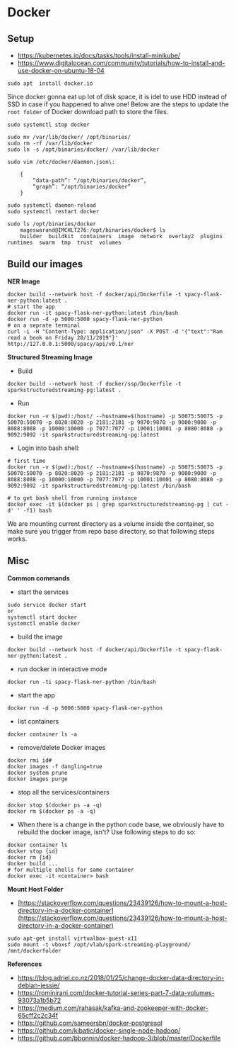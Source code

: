 # Docker

## Setup

- https://kubernetes.io/docs/tasks/tools/install-minikube/
- https://www.digitalocean.com/community/tutorials/how-to-install-and-use-docker-on-ubuntu-18-04

```
sudo apt  install docker.io
```


Since docker gonna eat up lot of disk space, it is idel to use HDD instead of SSD in case if you happened to ahve one! 
Below are the steps to update the `root folder` of Docker download path to store the files.

```
sudo systemctl stop docker

sudo mv /var/lib/docker/ /opt/binaries/
sudo rm -rf /var/lib/docker
sudo ln -s /opt/binaries/docker/ /var/lib/docker

sudo vim /etc/docker/daemon.json\:

    {
        “data-path”: “/opt/binaries/docker”,
        “graph”: “/opt/binaries/docker”
    } 

sudo systemctl daemon-reload
sudo systemctl restart docker

sudo ls /opt/binaries/docker
    mageswarand@IMCHLT276:/opt/binaries/docker$ ls
    builder  buildkit  containers  image  network  overlay2  plugins  runtimes  swarm  tmp  trust  volumes

```


## Build our images

**NER Image**

```
docker build --network host -f docker/api/Dockerfile -t spacy-flask-ner-python:latest .
# start the app
docker run -it spacy-flask-ner-python:latest /bin/bash
docker run -d -p 5000:5000 spacy-flask-ner-python
# on a seprate terminal
curl -i -H "Content-Type: application/json" -X POST -d '{"text":"Ram read a book on Friday 20/11/2019"}' http://127.0.0.1:5000/spacy/api/v0.1/ner
```

**Structured Streaming Image**

- Build
```
docker build --network host -f docker/ssp/Dockerfile -t sparkstructuredstreaming-pg:latest .
```

- Run
```
docker run -v $(pwd):/host/ --hostname=$(hostname) -p 50075:50075 -p 50070:50070 -p 8020:8020 -p 2181:2181 -p 9870:9870 -p 9000:9000 -p 8088:8088 -p 10000:10000 -p 7077:7077 -p 10001:10001 -p 8080:8080 -p 9092:9092 -it sparkstructuredstreaming-pg:latest
```

- Login into bash shell:
```
# first time
docker run -v $(pwd):/host/ --hostname=$(hostname) -p 50075:50075 -p 50070:50070 -p 8020:8020 -p 2181:2181 -p 9870:9870 -p 9000:9000 -p 8088:8088 -p 10000:10000 -p 7077:7077 -p 10001:10001 -p 8080:8080 -p 9092:9092 -it sparkstructuredstreaming-pg:latest /bin/bash

# to get bash shell from running instance
docker exec -it $(docker ps | grep sparkstructuredstreaming-pg | cut -d' ' -f1) bash
```

We are mounting current directory as a volume inside the container, so make sure you trigger from repo base directory,
so that following steps works.

## Misc 

**Common commands**

- start the services
```
sudo service docker start
or 
systemctl start docker
systemctl enable docker
```

- build the image
```
docker build --network host -f docker/api/Dockerfile -t spacy-flask-ner-python:latest .
```

- run docker in interactive mode
```
docker run -ti spacy-flask-ner-python /bin/bash
```

- start the app
```
docker run -d -p 5000:5000 spacy-flask-ner-python
```

- list containers
```
docker container ls -a
```

- remove/delete Docker images
```
docker rmi id#
docker images -f dangling=true
docker system prune
docker images purge
```

- stop all the services/containers
```
docker stop $(docker ps -a -q)
docker rm $(docker ps -a -q)
```

- When there is a change in the python code base, we obviously have to 
rebuild the docker image, isn't? Use following steps to do so:
```shell script
docker container ls
docker stop {id}
docker rm {id}
docker build ...
# for multiple shells for same container
docker exec -it <container> bash

```

**Mount Host Folder**
- [https://stackoverflow.com/questions/23439126/how-to-mount-a-host-directory-in-a-docker-container](https://stackoverflow.com/questions/23439126/how-to-mount-a-host-directory-in-a-docker-container)

```
sudo apt-get install virtualbox-guest-x11
sudo mount -t vboxsf /opt/vlab/spark-streaming-playground/ /mnt/dockerfolder
```




**References**

- https://blog.adriel.co.nz/2018/01/25/change-docker-data-directory-in-debian-jessie/
- https://rominirani.com/docker-tutorial-series-part-7-data-volumes-93073a1b5b72
- https://medium.com/rahasak/kafka-and-zookeeper-with-docker-65cff2c2c34f
- https://github.com/sameersbn/docker-postgresql
- https://github.com/kibatic/docker-single-node-hadoop/
- https://github.com/bbonnin/docker-hadoop-3/blob/master/Dockerfile